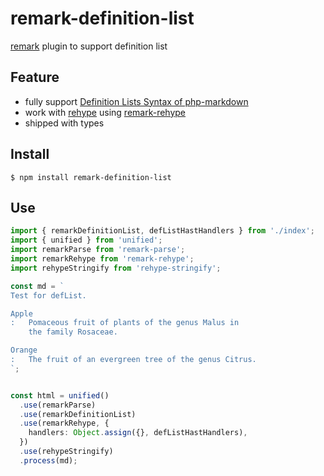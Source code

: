 # remark-definition-list

[remark] plugin to support definition list

## Feature

* fully support [Definition Lists Syntax of php-markdown]
* work with [rehype] using [remark-rehype]
* shipped with types

[Definition Lists Syntax of php-markdown]: https://michelf.ca/projects/php-markdown/extra/#def-list
[remark]: https://github.com/remarkjs/remark
[rehype]: https://github.com/rehypejs/rehype
[remark-rehype]: https://github.com/remarkjs/remark-rehype
[mdast-util-definition-list]: https://github.com/wataru-chocola/mdast-util-definition-list

## Install

```console
$ npm install remark-definition-list
```

## Use

```typescript
import { remarkDefinitionList, defListHastHandlers } from './index';
import { unified } from 'unified';
import remarkParse from 'remark-parse';
import remarkRehype from 'remark-rehype';
import rehypeStringify from 'rehype-stringify';

const md = `
Test for defList.

Apple
:   Pomaceous fruit of plants of the genus Malus in
    the family Rosaceae.

Orange
:   The fruit of an evergreen tree of the genus Citrus.
`;


const html = unified()
  .use(remarkParse)
  .use(remarkDefinitionList)
  .use(remarkRehype, {
    handlers: Object.assign({}, defListHastHandlers),
  })
  .use(rehypeStringify)
  .process(md);
```